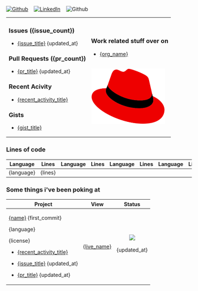 <a href="{github_url}" target="_blank"><img alt="Github" src="https://img.shields.io/badge/GitHub-%2312100E.svg?&style=for-the-badge&logo=Github&logoColor=white" /></a> &nbsp;&nbsp; <a href="{linkedin_url}" target="_blank"><img alt="LinkedIn" src="https://img.shields.io/badge/linkedin-%230077B5.svg?&style=for-the-badge&logo=linkedin&logoColor=white" /></a> &nbsp;&nbsp; <img alt="Github" src="https://img.shields.io/badge/Last%20Updated-{last_updated}-brightgreen" height='28'/>

<table>
  <tr>
    <td>
      <h3>Issues ({issue_count})</h3>
      <ul><issues><li><a href='{issue_url}'>{issue_title}</a> {updated_at}</li></issues></ul>
      <h3>Pull Requests ({pr_count})</h3>
      <ul><prs><li><a href='{pr_url}'>{pr_title}</a> {updated_at}</li></prs></ul>
      <h3>Recent Acivity</h3>
      <ul><recent><li><a href='{recent_activity_url}'>{recent_activity_title}</a></li></recent></ul>
      <h3>Gists</h3>
      <ul><gists><li><a href='{gist_url}'>{gist_title}</a></li></gists></ul>
    </td>
    <td>
      <h3>Work related stuff over on</h3>
      <ul><orgs><li><a href='{org_url}'>{org_name}</a></li></orgs></ul>
      <br/><img alt="Redhat" width='200px' src="https://github.com/dmzoneill/dmzoneill/blob/main/images/redhat.svg?raw=true" />      
    </td>
  </tr>
</table>

<h3>Lines of code</h3>    
<table>
  <thead>
    <tr>
      <th>Language</th>
      <th>Lines</th>
      <th>Language</th>
      <th>Lines</th>
      <th>Language</th>
      <th>Lines</th>
      <th>Language</th>
      <th>Lines</th>
    </tr>
  </thead>
  <tbody>
    <tr><langs><td>{language}</td><td>{lines}</td></langs></tr>
  </tbody>
</table>

### Some things i've been poking at

<table width='100%' style='width:100%'>
  <thead>
    <tr>
      <th>Project</th>
      <th>View</th>
      <th>Status</th>
    </tr>
  </thead>
  <tbody>
    <repos>
        <tr>
            <td>
              <p><a href='{html_url}' title='{name}'>{name}</a> {first_commit}</p><p>{language}</p>
              <p>{license}</p>
              <p><ul><recent><li><a href='{recent_activity_url}'>{recent_activity_title}</a></li></recent></ul></p>
              <p><ul><issues><li><a href='{issue_url}'>{issue_title}</a> {updated_at}</li></issues></ul></p>
              <p><ul><prs><li><a href='{pr_url}'>{pr_title}</a> {updated_at}</li></prs></ul></p>
            </td>
            <td>
              <p><a href='{live_url}' title='{live_name}'>{live_name}</a></p>
            </td>
            <td align="center">
              <a href='https://github.com/dmzoneill/{name}/actions'><img src='{badge}'/></a>
              <p>{updated_at}</p>
            </td>
        </tr>
    </repos>
  </tbody>
</table>

